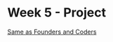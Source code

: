 # Week 5 - Project

[Same as Founders and Coders](https://github.com/foundersandcoders/master-reference/blob/master/coursebook/week-6/project.md)
